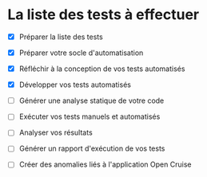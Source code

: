 # La liste des tests à effectuer 
- [x] Préparer la liste des tests
- [x] Préparer votre socle d'automatisation
- [x] Réfléchir à la conception de vos tests automatisés
- [x] Développer vos tests automatisés
- [ ] Générer une analyse statique de votre code
- [ ] Exécuter vos tests manuels et automatisés
- [ ] Analyser vos résultats 
- [ ] Générer un rapport d'exécution de vos tests
- [ ] Créer des anomalies liés à l'application Open Cruise
  